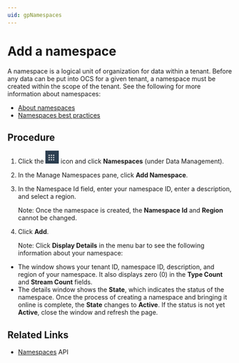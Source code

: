 ```yaml
---
uid: gpNamespaces
---
```


# Add a namespace

A namespace is a logical unit of organization for data within a tenant. Before any data can be put into OCS for a given tenant, a namespace must be created within the scope of the tenant. See the following for more information about namespaces:

- [About namespaces](xref:ccNamespaces)
- [Namespaces best practices](xref;bpNamespaces)

## Procedure

1. Click the ![Menu icon](images\menu-icon.png) icon and click **Namespaces** (under Data Management).


2. In the Manage Namespaces pane, click **Add Namespace**. 

3. In the Namespace Id field, enter your namespace ID, enter a description, and select a region. 

   Note: Once the namespace is created, the **Namespace Id** and **Region** cannot be changed.

4. Click **Add**.

   Note:  Click **Display Details** in the menu bar to see the following information about your namespace:
   
- The window shows your tenant ID, namespace ID, description, and region of your namespace. It also displays zero (0) in the **Type Count** and **Stream Count** fields.  
- The details window shows the **State**, which indicates the status of the namespace. Once the process of creating a namespace and bringing it online is complete, the **State** changes to **Active**. If the status is not yet **Active**, close the window and refresh the page. 

## Related Links

- [Namespaces](xref:AccountNamespace_1) API


